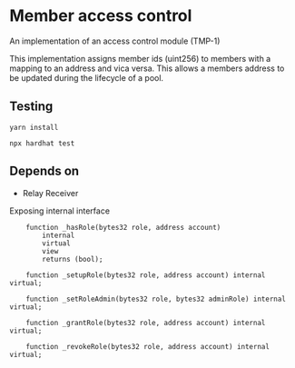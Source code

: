 # Member access control

An implementation of an access control module (TMP-1)

This implementation assigns member ids (uint256) to members with a mapping to an address and vica versa. This allows a members address to be updated during the lifecycle of a pool.

## Testing

`yarn install`

`npx hardhat test`

## Depends on

- Relay Receiver

Exposing internal interface

```
    function _hasRole(bytes32 role, address account)
        internal
        virtual
        view
        returns (bool);

    function _setupRole(bytes32 role, address account) internal virtual;

    function _setRoleAdmin(bytes32 role, bytes32 adminRole) internal virtual;

    function _grantRole(bytes32 role, address account) internal virtual;

    function _revokeRole(bytes32 role, address account) internal virtual;
```
